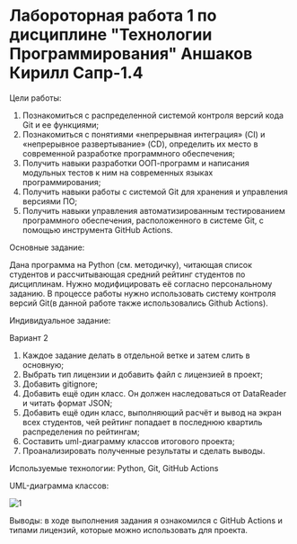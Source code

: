 # Лaбороторная работа 1 по дисциплине "Технологии Программирования" Аншаков Кирилл Сапр-1.4

Цели работы:
1. Познакомиться c распределенной системой контроля версий кода Git и ее функциями;
2. Познакомиться с понятиями «непрерывная интеграция» (CI) и «непрерывное развертывание»
(CD), определить их место в современной разработке программного обеспечения;
3. Получить навыки разработки ООП-программ и написания модульных тестов к ним на
современных языках программирования;
4. Получить навыки работы с системой Git для хранения и управления версиями ПО;
5. Получить навыки управления автоматизированным тестированием программного обеспечения,
расположенного в системе Git, с помощью инструмента GitHub Actions.

Основные задание:

Дана программа на Python (см. методичку), читающая список студентов и рассчитывающая средний рейтинг студентов по дисциплинам. Нужно модифицировать её согласно персональному заданию. В процессе работы нужно использовать систему контроля версий Git(в данной работе также использовались Github Actions).

Индивидуальное задание:

Вариант 2

1. Каждое задание делать в отдельной ветке и затем слить в основную;
2. Выбрать тип лицензии и добавить файл с лицензией в проект;
3. Добавить gitignore;
4. Добавить ещё один класс. Он должен наследоваться от DataReader и читать формат  JSON;
5. Добавить ещё один класс, выполняющий расчёт и вывод на экран всех студентов, чей рейтинг попадает в последнюю квартиль распределения по рейтингам;
6. Составить uml-диаграмму классов итогового проекта;
7. Проанализировать полученные результаты и сделать выводы.

Используемые технологии: Python, Git, GitHub Actions

UML-диаграмма классов:

![1](https://github.com/KirillRustyNail/PTLab1/assets/63652169/917282b9-228f-4fb6-92d5-d92f8d92ba42)

Выводы: в ходе выполнения задания я ознакомился с GitHub Actions и типами лицензий, которые можно использовать для проекта.
